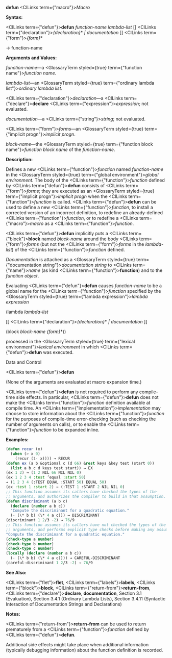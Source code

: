 **defun** <ClLinks  term={"macro"}><i>Macro</i></ClLinks> 



**Syntax:** 



<ClLinks  term={"defun"}><b>defun</b></ClLinks> *function-name lambda-list* [[ <ClLinks  term={"declaration"}><i>\{declaration\}</i></ClLinks>\* *| documentation* ]] <ClLinks  term={"form"}><i>\{form\}</i></ClLinks>\* 



→ function-name 



**Arguments and Values:** 



*function-name*—a <GlossaryTerm styled={true} term={"function name"}><i>function name</i></GlossaryTerm>. 



*lambda-list*—an <GlossaryTerm styled={true} term={"ordinary lambda list"}><i>ordinary lambda list</i></GlossaryTerm>. 



<ClLinks  term={"declaration"}><i>declaration</i></ClLinks>—a <ClLinks  term={"declare"}><b>declare</b></ClLinks> <ClLinks  term={"expression"}><i>expression</i></ClLinks>; not evaluated. 



*documentation*—a <ClLinks  term={"string"}><i>string</i></ClLinks>; not evaluated. 



<ClLinks  term={"form"}><i>forms</i></ClLinks>—an <GlossaryTerm styled={true} term={"implicit progn"}><i>implicit progn</i></GlossaryTerm>. 



*block-name*—the <GlossaryTerm styled={true} term={"function block name"}><i>function block name</i></GlossaryTerm> of the *function-name*. 



**Description:** 



Defines a new <ClLinks  term={"function"}><i>function</i></ClLinks> named *function-name* in the <GlossaryTerm styled={true} term={"global environment"}><i>global environment</i></GlossaryTerm>. The body of the <ClLinks  term={"function"}><i>function</i></ClLinks> defined by <ClLinks  term={"defun"}><b>defun</b></ClLinks> consists of <ClLinks  term={"form"}><i>forms</i></ClLinks>; they are executed as an <GlossaryTerm styled={true} term={"implicit progn"}><i>implicit progn</i></GlossaryTerm> when the <ClLinks  term={"function"}><i>function</i></ClLinks> is called. <ClLinks  term={"defun"}><b>defun</b></ClLinks> can be used to define a new <ClLinks  term={"function"}><i>function</i></ClLinks>, to install a corrected version of an incorrect definition, to redefine an already-defined <ClLinks  term={"function"}><i>function</i></ClLinks>, or to redefine a <ClLinks  term={"macro"}><i>macro</i></ClLinks> as a <ClLinks  term={"function"}><i>function</i></ClLinks>. 



<ClLinks  term={"defun"}><b>defun</b></ClLinks> implicitly puts a <ClLinks  term={"block"}><b>block</b></ClLinks> named *block-name* around the body <ClLinks  term={"form"}><i>forms</i></ClLinks> (but not the <ClLinks  term={"form"}><i>forms</i></ClLinks> in the *lambda-list*) of the <ClLinks  term={"function"}><i>function</i></ClLinks> defined. 



*Documentation* is attached as a <GlossaryTerm styled={true} term={"documentation string"}><i>documentation string</i></GlossaryTerm> to <ClLinks  term={"name"}><i>name</i></ClLinks> (as kind <ClLinks  term={"function"}><b>function</b></ClLinks>) and to the *function object*. 



Evaluating <ClLinks  term={"defun"}><b>defun</b></ClLinks> causes *function-name* to be a global name for the <ClLinks  term={"function"}><i>function</i></ClLinks> specified by the <GlossaryTerm styled={true} term={"lambda expression"}><i>lambda expression</i></GlossaryTerm> 



(lambda *lambda-list* 



[[ <ClLinks  term={"declaration"}><i>\{declaration\}</i></ClLinks>\* *| documentation* ]] 



(block *block-name \{form\}*\*)) 



processed in the <GlossaryTerm styled={true} term={"lexical environment"}><i>lexical environment</i></GlossaryTerm> in which <ClLinks  term={"defun"}><b>defun</b></ClLinks> was executed. 



Data and Control 











<ClLinks  term={"defun"}><b>defun</b></ClLinks> 



(None of the arguments are evaluated at macro expansion time.) 



<ClLinks  term={"defun"}><b>defun</b></ClLinks> is not required to perform any compile-time side effects. In particular, <ClLinks  term={"defun"}><b>defun</b></ClLinks> does not make the <ClLinks  term={"function"}><i>function</i></ClLinks> definition available at compile time. An <ClLinks  term={"implementation"}><i>implementation</i></ClLinks> may choose to store information about the <ClLinks  term={"function"}><i>function</i></ClLinks> for the purposes of compile-time error-checking (such as checking the number of arguments on calls), or to enable the <ClLinks  term={"function"}><i>function</i></ClLinks> to be expanded inline. 



**Examples:**
```lisp
(defun recur (x) 
  (when (> x 0) 
    (recur (1- x)))) → RECUR 
(defun ex (a b &optional c (d 66) &rest keys &key test (start 0)) 
  (list a b c d keys test start)) → EX 
(ex 1 2) → (1 2 NIL 66 NIL NIL 0) 
(ex 1 2 3 4 :test ’equal :start 50) 
→ (1 2 3 4 (:TEST EQUAL :START 50) EQUAL 50) 
(ex :test 1 :start 2) → (:TEST 1 :START 2 NIL NIL 0) 
;; This function assumes its callers have checked the types of the 
;; arguments, and authorizes the compiler to build in that assumption. 
(defun discriminant (a b c) 
  (declare (number a b c)) 
  "Compute the discriminant for a quadratic equation." 
  (- (\* b b) (\* 4 a c))) → DISCRIMINANT 
(discriminant 1 2/3 -2) → 76/9 
;; This function assumes its callers have not checked the types of the 
;; arguments, and performs explicit type checks before making any assumptions. (defun careful-discriminant (a b c) 
"Compute the discriminant for a quadratic equation." 
(check-type a number) 
(check-type b number) 
(check-type c number) 
(locally (declare (number a b c)) 
  (- (\* b b) (\* 4 a c)))) → CAREFUL-DISCRIMINANT 
(careful-discriminant 1 2/3 -2) → 76/9 
```
**See Also:** 



<ClLinks  term={"flet"}><b>flet</b></ClLinks>, <ClLinks  term={"labels"}><b>labels</b></ClLinks>, <ClLinks  term={"block"}><b>block</b></ClLinks>, <ClLinks  term={"return-from"}><b>return-from</b></ClLinks>, <ClLinks  term={"declare"}><b>declare</b></ClLinks>, **documentation**, Section 3.1 (Evaluation), Section 3.4.1 (Ordinary Lambda Lists), Section 3.4.11 (Syntactic Interaction of Documentation Strings and Declarations) 



**Notes:** 



<ClLinks  term={"return-from"}><b>return-from</b></ClLinks> can be used to return prematurely from a <ClLinks  term={"function"}><i>function</i></ClLinks> defined by <ClLinks  term={"defun"}><b>defun</b></ClLinks>. 











Additional side effects might take place when additional information (typically debugging information) about the function definition is recorded. 



